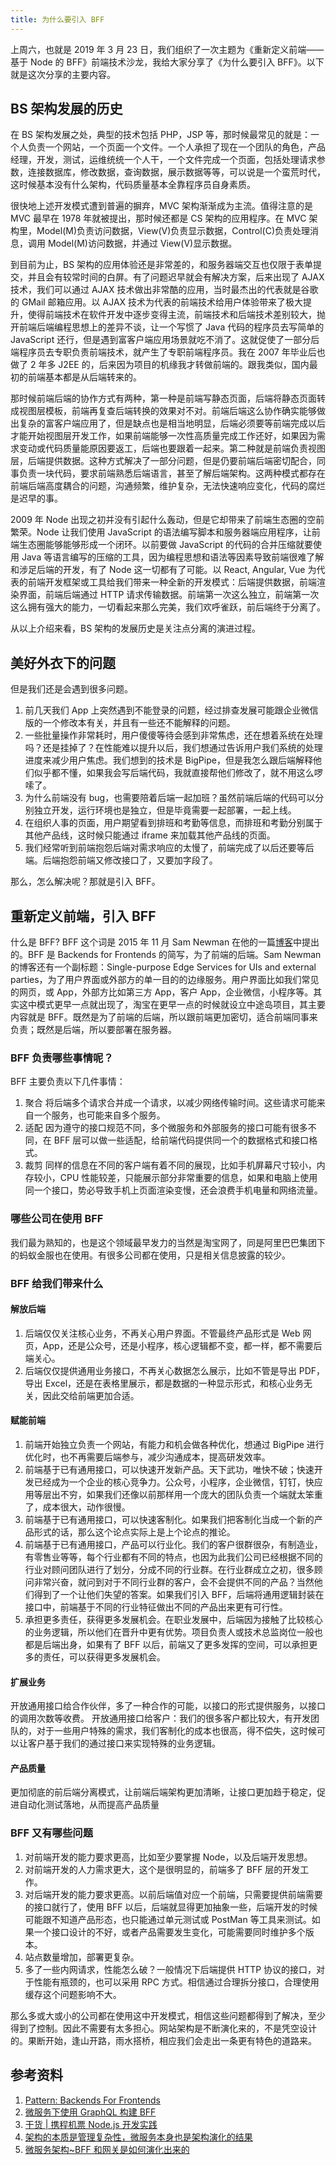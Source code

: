 ```yaml
---
title: 为什么要引入 BFF
---
```


上周六，也就是 2019 年 3 月 23 日，我们组织了一次主题为《重新定义前端——基于 Node 的 BFF》前端技术沙龙，我给大家分享了《为什么要引入 BFF》。以下就是这次分享的主要内容。

<!--more-->

## BS 架构发展的历史

在 BS 架构发展之处，典型的技术包括 PHP，JSP 等，那时候最常见的就是：一个人负责一个网站，一个页面一个文件。一个人承担了现在一个团队的角色，产品经理，开发，测试，运维统统一个人干，一个文件完成一个页面，包括处理请求参数，连接数据库，修改数据，查询数据，展示数据等等，可以说是一个蛮荒时代，这时候基本没有什么架构，代码质量基本全靠程序员自身素质。

很快地上述开发模式遭到普遍的摒弃，MVC 架构渐渐成为主流。值得注意的是 MVC 最早在 1978 年就被提出，那时候还都是 CS 架构的应用程序。在 MVC 架构里，Model(M)负责访问数据，View(V)负责显示数据，Control(C)负责处理消息，调用 Model(M)访问数据，并通过 View(V)显示数据。

到目前为止，BS 架构的应用体验还是非常差的，和服务器端交互也仅限于表单提交，并且会有较常时间的白屏。有了问题迟早就会有解决方案，后来出现了 AJAX 技术，我们可以通过 AJAX 技术做出非常酷的应用，当时最杰出的代表就是谷歌的 GMail 邮箱应用。以 AJAX 技术为代表的前端技术给用户体验带来了极大提升，使得前端技术在软件开发中逐步变得主流，前端技术和后端技术差别较大，抛开前端后端编程思想上的差异不谈，让一个写惯了 Java 代码的程序员去写简单的 JavaScript 还行，但是遇到富客户端应用场景就吃不消了。这就促使了一部分后端程序员去专职负责前端技术，就产生了专职前端程序员。我在 2007 年毕业后也做了 2 年多 J2EE 的，后来因为项目的机缘我才转做前端的。跟我类似，国内最初的前端基本都是从后端转来的。

那时候前端后端的协作方式有两种，第一种是前端写静态页面，后端将静态页面转成视图层模板，前端再复查后端转换的效果对不对。前端后端这么协作确实能够做出复杂的富客户端应用了，但是缺点也是相当地明显，后端必须要等前端完成以后才能开始视图层开发工作，如果前端能够一次性高质量完成工作还好，如果因为需求变动或代码质量能原因要返工，后端也要跟着一起来。第二种就是前端负责视图层，后端提供数据。这种方式解决了一部分问题，但是仍要前端后端密切配合，同事负责一块代码，要求前端熟悉后端语言，甚至了解后端架构。这两种模式都存在前端后端高度耦合的问题，沟通频繁，维护复杂，无法快速响应变化，代码的腐烂是迟早的事。

2009 年 Node 出现之初并没有引起什么轰动，但是它却带来了前端生态圈的空前繁荣。Node 让我们使用 JavaScript 的语法编写脚本和服务器端应用程序，让前端生态圈能够能够形成一个闭环。以前要做 JavaScript 的代码的合并压缩就要使用 Java 等语言编写的压缩的工具，因为编程思想和语法等因素导致前端很难了解和涉足后端的开发，有了 Node 这一切都有了可能。以 React, Angular, Vue 为代表的前端开发框架或工具给我们带来一种全新的开发模式：后端提供数据，前端渲染界面，前端后端通过 HTTP 请求传输数据。前端第一次这么独立，前端第一次这么拥有强大的能力，一切看起来那么完美，我们欢呼雀跃，前后端终于分离了。

从以上介绍来看，BS 架构的发展历史是关注点分离的演进过程。

## 美好外衣下的问题

但是我们还是会遇到很多问题。

1. 前几天我们 App 上突然遇到不能登录的问题，经过排查发展可能跟企业微信版的一个修改本有关，并且有一些还不能解释的问题。
2. 一些批量操作非常耗时，用户傻傻等待会感到非常焦虑，还在想着系统在处理吗？还是挂掉了？在性能难以提升以后，我们想通过告诉用户我们系统的处理进度来减少用户焦虑。我们想到的技术是 BigPipe，但是我怎么跟后端解释他们似乎都不懂，如果我会写后端代码，我就直接帮他们修改了，就不用这么啰嗦了。
3. 为什么前端没有 bug，也需要陪着后端一起加班？虽然前端后端的代码可以分别独立开发，运行环境也是独立，但是毕竟需要一起部署，一起上线。
4. 在组织人事的页面，用户期望看到排班和考勤等信息，而排班和考勤分别属于其他产品线，这时候只能通过 iframe 来加载其他产品线的页面。
5. 我们经常听到前端抱怨后端对需求响应的太慢了，前端完成了以后还要等后端。后端抱怨前端又修改接口了，又要加字段了。

那么，怎么解决呢？那就是引入 BFF。

## 重新定义前端，引入 BFF

什么是 BFF? BFF 这个词是 2015 年 11 月 Sam Newman 在他的一篇[博客](https://samnewman.io/patterns/architectural/bff/)中提出的。BFF 是 Backends for Frontends 的简写，为了前端的后端。Sam Newman 的博客还有一个副标题：Single-purpose Edge Services for UIs and external parties，为了用户界面或外部方的单一目的的边缘服务。用户界面比如我们常见的网页，或 App，外部方比如第三方 App，客户 App，企业微信，小程序等。其实这中模式更早一点就出现了，淘宝在更早一点的时候就设立中途岛项目，其主要内容就是 BFF。既然是为了前端的后端，所以跟前端更加密切，适合前端同事来负责；既然是后端，所以要部署在服务器。

### BFF 负责哪些事情呢？

BFF 主要负责以下几件事情：

1. 聚合 将后端多个请求合并成一个请求，以减少网络传输时间。这些请求可能来自一个服务，也可能来自多个服务。
2. 适配 因为遵守的接口规范不同，多个微服务和外部服务的接口可能有很多不同，在 BFF 层可以做一些适配，给前端代码提供同一个的数据格式和接口格式。
3. 裁剪 同样的信息在不同的客户端有着不同的展现，比如手机屏幕尺寸较小，内存较小，CPU 性能较差，只能展示部分非常重要的信息，如果和电脑上使用同一个接口，势必导致手机上页面渲染变慢，还会浪费手机电量和网络流量。

### 哪些公司在使用 BFF

我们最为熟知的，也是这个领域最早发力的当然是淘宝网了，同是阿里巴巴集团下的蚂蚁金服也在使用。有很多公司都在使用，只是相关信息披露的较少。

### BFF 给我们带来什么

#### 解放后端

1. 后端仅仅关注核心业务，不再关心用户界面。不管最终产品形式是 Web 网页，App，还是公众号，还是小程序，核心逻辑都不变，都一样，都不需要后端关心。
2. 后端仅仅提供通用业务接口，不再关心数据怎么展示，比如不管是导出 PDF，导出 Excel，还是在表格里展示，都是数据的一种显示形式，和核心业务无关，因此交给前端更加合适。

#### 赋能前端

1. 前端开始独立负责一个网站，有能力和机会做各种优化，想通过 BigPipe 进行优化时，也不再需要后端参与，减少沟通成本，提高研发效率。
2. 前端基于已有通用接口，可以快速开发新产品。天下武功，唯快不破；快速开发已经成为一个企业的核心竞争力。公众号，小程序，企业微信，钉钉，快应用等层出不穷，如果我们还像以前那样用一个庞大的团队负责一个端就太笨重了，成本很大，动作很慢。
3. 前端基于已有通用接口，可以快速客制化。如果我们把客制化当成一个新的产品形式的话，那么这个论点实际上是上个论点的推论。
4. 前端基于已有通用接口，产品可以行业化。我们的客户很群很杂，有制造业，有零售业等等，每个行业都有不同的特点，也因为此我们公司已经根据不同的行业对顾问团队进行了划分，分成不同的行业群。在行业群成立之初，很多顾问非常兴奋，就问到对于不同行业群的客户，会不会提供不同的产品？当然他们得到了一个让他们失望的答案。如果我们引入 BFF，后端将通用逻辑封装在接口中，前端基于不同的行业特征做出不同的产品出来更有可行性。
5. 承担更多责任，获得更多发展机会。在职业发展中，后端因为接触了比较核心的业务逻辑，所以他们在晋升中更有优势。项目负责人或技术总监岗位一般也都是后端出身，如果有了 BFF 以后，前端又了更多发挥的空间，可以承担更多的责任，可以获得更多发展机会。

#### 扩展业务

开放通用接口给合作伙伴，多了一种合作的可能，以接口的形式提供服务，以接口的调用次数等收费。
开放通用接口给客户：我们的很多客户都比较大，有开发团队的，对于一些用户特殊的需求，我们客制化的成本也很高，得不偿失，这时候可以让客户基于我们的通过接口来实现特殊的业务逻辑。

#### 产品质量

更加彻底的前后端分离模式，让前端后端架构更加清晰，让接口更加趋于稳定，促进自动化测试落地，从而提高产品质量

### BFF 又有哪些问题

1. 对前端开发的能力要求更高，比如至少要掌握 Node，以及后端开发思想。
2. 对前端开发的人力需求更大，这个是很明显的，前端多了 BFF 层的开发工作。
3. 对后端开发的能力要求更高。以前后端值对应一个前端，只需要提供前端需要的接口就行了，使用 BFF 以后，后端就显得更加抽象一些，后端开发的时候可能跟不知道产品形态，也只能通过单元测试或 PostMan 等工具来测试。如果一个接口设计的不好，或者产品需要发生变化，可能需要同时维护多个版本。
4. 站点数量增加，部署更复杂。
5. 多了一些内网请求，性能怎么破？一般情况下后端提供 HTTP 协议的接口，对于性能有瓶颈的，也可以采用 RPC 方式。相信通过合理拆分接口，合理使用缓存这个问题影响不大。

那么多或大或小的公司都在使用这中开发模式，相信这些问题都得到了解决，至少得到了控制。因此不需要有太多担心。网站架构是不断演化来的，不是凭空设计的。果断开始，逢山开路，雨水搭桥，相应我们会走出一条更有特色的道路来。

## 参考资料

1. [Pattern: Backends For Frontends](https://samnewman.io/patterns/architectural/bff/)
1. [微服务下使用 GraphQL 构建 BFF](https://insights.thoughtworks.cn/use-graphql-build-bff-in-microservices/)
1. [干货 | 携程机票 Node.js 开发实践](https://mp.weixin.qq.com/s/mCOHF2MMIOD4QZJzyfi7Vw)
1. [架构的本质是管理复杂性，微服务本身也是架构演化的结果](https://mp.weixin.qq.com/s?__biz=MzI4MTY5NTk4Ng==&mid=2247489715&idx=1&sn=274b6623fa7ad35016f730c92331fd3b&=41#wechat_redirect)
1. [微服务架构~BFF 和网关是如何演化出来的](https://mp.weixin.qq.com/s?__biz=MzIxMTA5NjQyMg==&mid=2647802030&idx=1&sn=4779d09b22e6aa58825e1bd8f9811bb2&chksm=8f7c66a7b80befb1)
